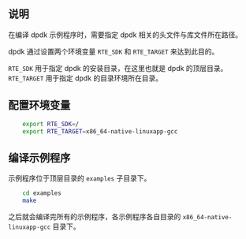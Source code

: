 
## 说明

在编译 dpdk 示例程序时，需要指定 dpdk 相关的头文件与库文件所在路径。

dpdk 通过设置两个环境变量 `RTE_SDK` 和 `RTE_TARGET` 来达到此目的。

`RTE_SDK` 用于指定 dpdk 的安装目录，在这里也就是 dpdk 的顶层目录。
`RTE_TARGET` 用于指定 dpdk 的目录环境所在目录。

## 配置环境变量
```sh
    export RTE_SDK=/
    export RTE_TARGET=x86_64-native-linuxapp-gcc
```

## 编译示例程序

示例程序位于顶层目录的 `examples` 子目录下。
```sh
    cd examples
    make
```
之后就会编译完所有的示例程序，各示例程序各自目录的 `x86_64-native-linuxapp-gcc` 目录下。